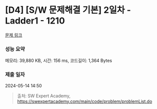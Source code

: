 # [D4] [S/W 문제해결 기본] 2일차 - Ladder1 - 1210 

[문제 링크](https://swexpertacademy.com/main/code/problem/problemDetail.do?contestProbId=AV14ABYKADACFAYh) 

### 성능 요약

메모리: 39,880 KB, 시간: 156 ms, 코드길이: 1,364 Bytes

### 제출 일자

2024-05-14 14:50



> 출처: SW Expert Academy, https://swexpertacademy.com/main/code/problem/problemList.do